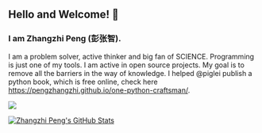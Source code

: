## Hello and Welcome! 👋


### I am Zhangzhi Peng (彭张智).

I am a problem solver, active thinker and big fan of SCIENCE. Programming is just one of my tools. 
I am active in open source projects. My goal is to remove all the barriers in the way of knowledge.
I helped @piglei publish a python book, which is free online, check here https://pengzhangzhi.github.io/one-python-craftsman/.

<!-- 
#### FACTS ABOUT ME.

- skills:
    - Python (pytorch)
    - C/ C++. I have taken an online course 6.S081, where I use C to basically build a XV6 (an unix-like OS). I learn to appreciate the abstract designs behind OS (e.g., file system, and virtual memory) during the couse. 
    - Web Devlopment (front- and back-end)
        - front-end: bootstrap, layui, and of couse HTML, CSS, javascript.
        - back-end: JAVA (springboot), javascript (node.js framework: express) 
- 👯 Research intersts: Deep learning, representation learning, and self-supervised learning.
- 😄 Hobbys: 
    - System Design. System design is a huge topic that covers many areas like Software Design and operating system. I find desgining is not intellectually hard but requires philosophical wisdom. Sometimes to realize high performance you have to give up the efficiency or vice versa. The goal is to balance or compromise among various factors. My first principle is 'keep it simple & keep it stupid (K.I.S.S)' . 
    - sports: swimming, sanda (散打)... I love all kinds of sports, can not name them all. 
    - Vlog: Recording memories.
- 📫 Reach me: zhangzhipengcs@foxmail.com -->



![](https://github-readme-stats.vercel.app/api?username=pengzhangzhi&theme=dark)


<a href="https://github.com/pengzhangzhi/pengzhangzhi">
  <img align="center" src="https://github-readme-stats.vercel.app/api/top-langs/?username=pengzhangzhi&hide=c%2B%2B,c,matlab,assembly&title_color=6aa6f8&text_color=8a919a&icon_color=6aa6f8&bg_color=22272e" alt="Zhangzhi Peng's GitHub Stats" />
</a>
